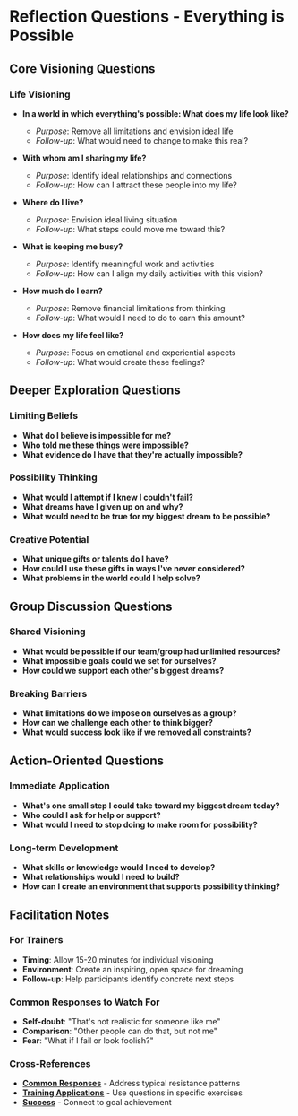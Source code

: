 # Reflection Questions - Everything is Possible

## Core Visioning Questions

### Life Visioning
- **In a world in which everything's possible: What does my life look like?**
  - *Purpose*: Remove all limitations and envision ideal life
  - *Follow-up*: What would need to change to make this real?

- **With whom am I sharing my life?**
  - *Purpose*: Identify ideal relationships and connections
  - *Follow-up*: How can I attract these people into my life?

- **Where do I live?**
  - *Purpose*: Envision ideal living situation
  - *Follow-up*: What steps could move me toward this?

- **What is keeping me busy?**
  - *Purpose*: Identify meaningful work and activities
  - *Follow-up*: How can I align my daily activities with this vision?

- **How much do I earn?**
  - *Purpose*: Remove financial limitations from thinking
  - *Follow-up*: What would I need to do to earn this amount?

- **How does my life feel like?**
  - *Purpose*: Focus on emotional and experiential aspects
  - *Follow-up*: What would create these feelings?

## Deeper Exploration Questions

### Limiting Beliefs
- **What do I believe is impossible for me?**
- **Who told me these things were impossible?**
- **What evidence do I have that they're actually impossible?**

### Possibility Thinking
- **What would I attempt if I knew I couldn't fail?**
- **What dreams have I given up on and why?**
- **What would need to be true for my biggest dream to be possible?**

### Creative Potential
- **What unique gifts or talents do I have?**
- **How could I use these gifts in ways I've never considered?**
- **What problems in the world could I help solve?**

## Group Discussion Questions

### Shared Visioning
- **What would be possible if our team/group had unlimited resources?**
- **What impossible goals could we set for ourselves?**
- **How could we support each other's biggest dreams?**

### Breaking Barriers
- **What limitations do we impose on ourselves as a group?**
- **How can we challenge each other to think bigger?**
- **What would success look like if we removed all constraints?**

## Action-Oriented Questions

### Immediate Application
- **What's one small step I could take toward my biggest dream today?**
- **Who could I ask for help or support?**
- **What would I need to stop doing to make room for possibility?**

### Long-term Development
- **What skills or knowledge would I need to develop?**
- **What relationships would I need to build?**
- **How can I create an environment that supports possibility thinking?**

## Facilitation Notes

### For Trainers
- **Timing**: Allow 15-20 minutes for individual visioning
- **Environment**: Create an inspiring, open space for dreaming
- **Follow-up**: Help participants identify concrete next steps

### Common Responses to Watch For
- **Self-doubt**: "That's not realistic for someone like me"
- **Comparison**: "Other people can do that, but not me"
- **Fear**: "What if I fail or look foolish?"

### Cross-References
- **[Common Responses](common-responses.md)** - Address typical resistance patterns
- **[Training Applications](training-applications.md)** - Use questions in specific exercises
- **[Success](../success/README.md)** - Connect to goal achievement
